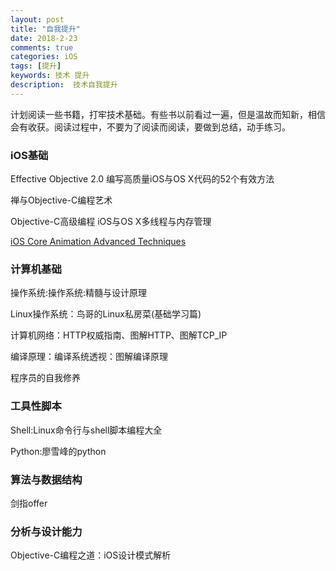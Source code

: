 ```yaml
---
layout: post
title: "自我提升"
date: 2018-2-23
comments: true
categories: iOS
tags: [提升]
keywords: 技术 提升 
description:  技术自我提升
--- 
```


计划阅读一些书籍，打牢技术基础。有些书以前看过一遍，但是温故而知新，相信会有收获。阅读过程中，不要为了阅读而阅读，要做到总结，动手练习。
### iOS基础

   Effective Objective 2.0 编写高质量iOS与OS X代码的52个有效方法
   
   禅与Objective-C编程艺术
   
   Objective-C高级编程 iOS与OS X多线程与内存管理
   
   [iOS Core Animation Advanced Techniques](https://github.com/AttackOnDobby/iOS-Core-Animation-Advanced-Techniques)
  
### 计算机基础
  
   操作系统:操作系统:精髓与设计原理
   
   Linux操作系统：鸟哥的Linux私房菜(基础学习篇)
   
   计算机网络：HTTP权威指南、图解HTTP、图解TCP_IP
   
   编译原理：编译系统透视：图解编译原理
   
   程序员的自我修养
   
### 工具性脚本
   
   Shell:Linux命令行与shell脚本编程大全
   
   Python:廖雪峰的python

### 算法与数据结构

   剑指offer

### 分析与设计能力

 Objective-C编程之道：iOS设计模式解析
